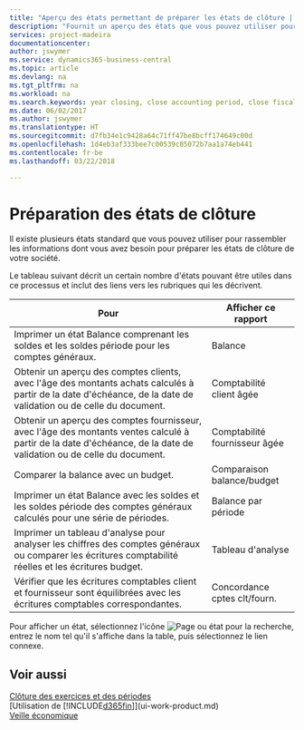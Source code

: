 ```yaml
---
title: "Aperçu des états permettant de préparer les états de clôture | Microsoft Docs"
description: "Fournit un aperçu des états que vous pouvez utiliser pour rassembler les informations pour préparer les états de clôture de votre société à la fin de l'année fiscale."
services: project-madeira
documentationcenter: 
author: jswymer
ms.service: dynamics365-business-central
ms.topic: article
ms.devlang: na
ms.tgt_pltfrm: na
ms.workload: na
ms.search.keywords: year closing, close accounting period, close fiscal year, aging, creditor payments, vendor payments, assets, liabilities, equity, analysis, reporting, financial report, business intelligence, BI, Power Bi, KPI
ms.date: 06/02/2017
ms.author: jswymer
ms.translationtype: HT
ms.sourcegitcommit: d7fb34e1c9428a64c71ff47be8bcff174649c00d
ms.openlocfilehash: 1d4eb3af333bee7c00539c85072b7aa1a74eb441
ms.contentlocale: fr-be
ms.lasthandoff: 03/22/2018

---
```

# <a name="preparing-closing-statements"></a>Préparation des états de clôture
Il existe plusieurs états standard que vous pouvez utiliser pour rassembler les informations dont vous avez besoin pour préparer les états de clôture de votre société.

Le tableau suivant décrit un certain nombre d'états pouvant être utiles dans ce processus et inclut des liens vers les rubriques qui les décrivent.

| Pour | Afficher ce rapport |
| --- | --- |
| Imprimer un état Balance comprenant les soldes et les soldes période pour les comptes généraux. |Balance |
| Obtenir un aperçu des comptes clients, avec l'âge des montants achats calculés à partir de la date d'échéance, de la date de validation ou de celle du document. |Comptabilité client âgée |
| Obtenir un aperçu des comptes fournisseur, avec l'âge des montants ventes calculé à partir de la date d'échéance, de la date de validation ou de celle du document. |Comptabilité fournisseur âgée |
| Comparer la balance avec un budget. |Comparaison balance/budget |
| Imprimer un état Balance avec les soldes et les soldes période des comptes généraux calculés pour une série de périodes. |Balance par période |
| Imprimer un tableau d'analyse pour analyser les chiffres des comptes généraux ou comparer les écritures comptabilité réelles et les écritures budget. |Tableau d'analyse |
| Vérifier que les écritures comptables client et fournisseur sont équilibrées avec les écritures comptables correspondantes. |Concordance cptes clt/fourn. |

Pour afficher un état, sélectionnez l'icône ![Page ou état pour la recherche](media/ui-search/search_small.png "icône Page ou état pour la recherche"), entrez le nom tel qu'il s'affiche dans la table, puis sélectionnez le lien connexe.

## <a name="see-also"></a>Voir aussi
[Clôture des exercices et des périodes](year-close-years-periods.md)  
[Utilisation de [!INCLUDE[d365fin](includes/d365fin_md.md)]](ui-work-product.md)  
[Veille économique](bi.md)

